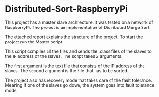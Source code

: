 # Distributed-Sort-RaspberryPi

This project has a master slave architecture. It was tested on a network of RaspberryPi.
The project is an implementation of Distributed Merge Sort. 

The attached report explains the structure of the project. 
To start the project run the Master script. 

This script compiles all the files and sends the .class files of the slaves to the IP address of the slaves. 
The script takes 2 arguments. 

The first argument is the text file that consists of the IP address of the slaves. 
The second argument is the File that has to be sorted. 

The project also has recovery mode that takes care of the fault tolerance. Meaning if one of the slaves go down, the system goes into fault tolerance mode.
